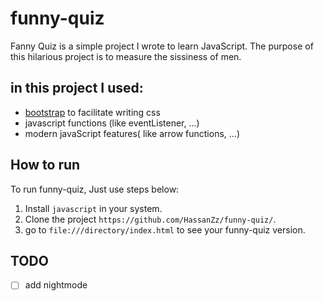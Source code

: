 # funny-quiz
Fanny Quiz is a simple project I wrote to learn JavaScript.
The purpose of this hilarious project is to measure the sissiness of men.

## in this project I used:
* [bootstrap](https://getbootstrap.com/) to facilitate writing css
* javascript functions (like eventListener, ...)
* modern javaScript features( like arrow functions, ...)

## How to run
To run funny-quiz, Just use steps below:
1. Install `javascript` in your system.
2. Clone the project `https://github.com/HassanZz/funny-quiz/`.
3. go to `file:///directory/index.html` to see your funny-quiz version.

## TODO
- [ ] add nightmode
